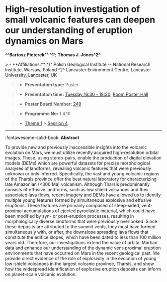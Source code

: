 # High-resolution investigation of small volcanic features can deepen our understanding of eruption dynamics on Mars

**^^Bartosz Pieterek^^ ^1^, Thomas J. Jones^2^**

<!-- more -->> - **Affiliations:** ^1^ Polish Geological Institute -- National Research Institute, Warsaw, Poland ^2^ Lancaster Environment Centre, Lancaster University, Lancaster, UK 

> - **Presentation type:** Poster

> - **Presentation time:** [Tuesday 16:30 - 18:30](../sessions_comparison.md#__tabbed_2_6), [Room Poster Hall](../maps_venue.md#__tabbed_1_1)

> - **Poster Board Number:** [249](../map_poster_boards.md#tuesday)

> - **Programme No:** 1.4.10

> - [Theme 1](../theme1.md) > [Session 4](../sessions/session-1-4.md)

--- 

:fontawesome-solid-book: **Abstract**

To provide new and previously inaccessible insights into the volcanic evolution on Mars, we must utilize recently acquired high-resolution orbital images. These, using stereo-pairs, enable the production of digital elevation models (DEMs) which are powerful datasets for precise morphological analyses of landforms, revealing volcanic features that were previously unknown or only inferred. Specifically, the vast and young volcanic regions of the Tharsis province offer the best natural laboratory for characterizing late Amazonian (<300 Ma) volcanism. Although Tharsis predominantly consists of effusive landforms, such as low shield volcanoes and their associated lava flows, recent imagery and DEMs have allowed us to identify multiple young features formed by simultaneous explosive and effusive eruptions. These features are primarily composed of steep-sided, vent-proximal accumulations of ejected pyroclastic material, which could have been modified by syn- or post-eruption processes, resulting in morphologically diverse landforms that were previously overlooked. Since these deposits are attributed to the summit vents, they must have formed simultaneously with, or after, the downslope spreading lava flows that constitute the edifice slopes, which have been dated to less than 100 million years old. Therefore, our investigations extend the value of orbital Martian data and enhance our understanding of the dynamic vent-proximal eruption environments that have occurred on Mars in the recent geological past. We provide direct evidence of the role of explosivity in the evolution of young low-shield volcanoes in the largest volcanic province, Tharsis, and show how the widespread identification of explosive eruption deposits can inform on planet-scale volcanic evolution.

